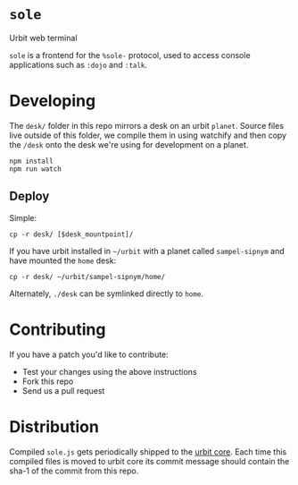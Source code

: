 # `sole`
Urbit web terminal

`sole` is a frontend for the `%sole-` protocol, used to access console applications such as `:dojo` and `:talk`.

# Developing

The `desk/` folder in this repo mirrors a desk on an urbit `planet`.  Source files live outside of this folder, we compile them in using watchify and then copy the `/desk` onto the desk we're using for development on a planet.

```
npm install
npm run watch
```
## Deploy

Simple:

`cp -r desk/ [$desk_mountpoint]/`

If you have urbit installed in `~/urbit` with a planet called `sampel-sipnym` and have mounted the `home` desk:

`cp -r desk/ ~/urbit/sampel-sipnym/home/`

Alternately, `./desk` can be symlinked directly to `home`.

# Contributing

If you have a patch you'd like to contribute:

- Test your changes using the above instructions
- Fork this repo
- Send us a pull request

# Distribution

Compiled `sole.js` gets periodically shipped to the [urbit core](http://github.com/urbit/urbit).  Each time this compiled files is moved to urbit core its commit message should contain the sha-1 of the commit from this repo.  
